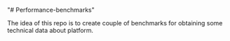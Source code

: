 "# Performance-benchmarks" 

The idea of this repo is to create couple of benchmarks for obtaining some technical data about platform.
